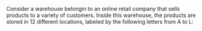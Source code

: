 Consider a  warehouse belongin  to an online retail company that sells products to a variety of customers. Inside this
warehouse, the products are stored in 12 different locations, labeled by the following letters from A to L:



